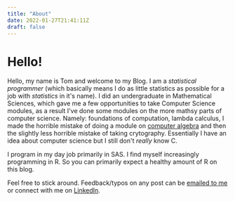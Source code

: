 ```yaml
---
title: "About"
date: 2022-01-27T21:41:11Z
draft: false
---
```


# Hello!

Hello, my name is Tom and welcome to my Blog. I am a *statistical programmer* (which basically means I do as little statistics as possible for a job with _statistics_ in it's name). I did an undergraduate in Mathematical Sciences, which gave me a few opportunities to take Computer Science modules, as a result I've done some modules on the more mathsy parts of computer science. Namely: foundations of computation, lambda calculus, I made the horrible mistake of doing a module on [computer algebra](https://en.wikipedia.org/wiki/Computer_algebra) and then the slightly less horrible mistake of taking crytography. Essentially I have an idea about computer science but I still don't _really_ know C.

I program in my day job primarily in SAS. I find myself increasingly programming in R. So you can primarily expect a healthy amount of R on this blog.

Feel free to stick around. Feedback/typos on any post can be [emailed to me](mailto:tomratford@gmail.com) or connect with me on [LinkedIn](https://www.linkedin.com/in/tom-ratford-b14b79195/).

